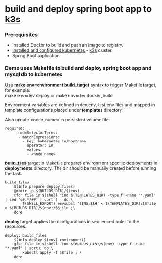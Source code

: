 # build and deploy spring boot app to [k3s](https://k3s.io/)

### Prerequisites

* Installed Docker to build and push an image to registry.
* [Installed and configured kubernetes](https://github.com/bobanbojkovski/k3s) - [k3s](https://k3s.io/) cluster. 
* Spring Boot application


### Demo uses Makefile to build and deploy spring boot app and mysql db to kubernetes

Use **make env=environment build_target** syntax to trigger Makefile target, for example:<br/>
make env=dev deploy or
make env=dev docker_build

Environment variables are defined in dev.env, test.env files and mapped in template configurations placed under **templates** directory.

Also update <node_name> in persistent volume file:

```
required:
      nodeSelectorTerms:
      - matchExpressions:
        - key: kubernetes.io/hostname
          operator: In
          values:
          - <node_name>
```

**build_files** target in Makefile prepares environment specific deployments in **deployments** directory. The dir should be manually created before running the task.

```
build_files:
	$(info prepare deploy files)
	@mkdir -p $(BUILDS_DIR)/$(env)
	@for file in $(shell find $(TEMPLATES_DIR) -type f -name '*.yaml' | sed 's#.*/##' | sort ) ; do \
		$(SHELL_EXPORT) envsubst '$$NS,$$H' < $(TEMPLATES_DIR)/$$file > $(BUILDS_DIR)/$(env)/$$file ;\
	done
```

**deploy** target applies the configurations in sequenced order to the resources.
```
deploy:	build_files
	$(info deploy $(env) environment)
	@for file in $(shell find $(BUILDS_DIR)/$(env) -type f -name "*.yaml" | sort); do \
		kubectl apply -f $$file ; \
	done
```

